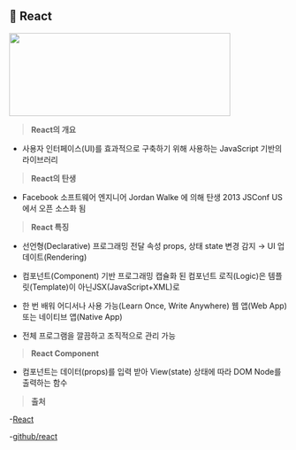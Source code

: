 ## 📄 React

<img src="https://user-images.githubusercontent.com/114068529/199657209-0e2b952a-35b6-46f1-bd78-b48b080cbdcc.png" 
     width=400 height=150>
     
>**React의 개요**
- 사용자 인터페이스(UI)를 효과적으로 구축하기 위해
   사용하는 JavaScript 기반의 라이브러리 
   
>**React의 탄생**
- Facebook 소프트웨어 엔지니어 Jordan Walke 에 의해 탄생
   2013 JSConf US에서 오픈 소스화 됨
  
>**React 특징**

- 선언형(Declarative) 프로그래밍
  전달 속성 props, 상태 state 변경 감지 → UI 업데이트(Rendering)
  
- 컴포넌트(Component) 기반 프로그래밍
   캡슐화 된 컴포넌트 로직(Logic)은 템플릿(Template)이 아닌JSX(JavaScript+XML)로
    
- 한 번 배워 어디서나 사용 가능(Learn Once, Write Anywhere)
   웹 앱(Web App) 또는 네이티브 앱(Native App)

- 전체 프로그램을 깔끔하고 조직적으로 관리 가능
   
>**React Component**
- 컴포넌트는 데이터(props)를 입력 받아  View(state) 상태에
   따라 DOM Node를 출력하는 함수
   
   
>**출처**

 -[React](https://ko.reactjs.org/)
 
 -[github/react](https://github.com/facebook/react)
 

